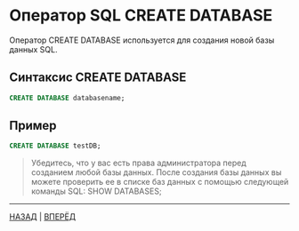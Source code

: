 # Оператор SQL CREATE DATABASE

Оператор CREATE DATABASE используется для создания новой базы данных SQL.

## Синтаксис CREATE DATABASE

``` SQL
CREATE DATABASE databasename;
```

## Пример

``` SQL
CREATE DATABASE testDB;
```

> Убедитесь, что у вас есть права администратора перед созданием любой базы данных. После создания базы данных вы можете проверить ее в списке баз данных с помощью следующей команды SQL: SHOW DATABASES;

---

[НАЗАД](/SQL_Tutorial/SQL_NULL_Function.md)  | [ВПЕРЁД](/SQL_DATABASE/SQL_DROP_DATABASE.md)

